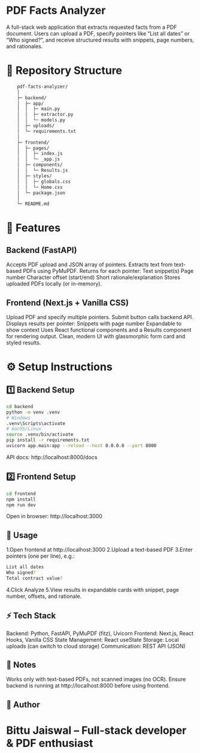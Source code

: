 # PDF Facts Analyzer

A full-stack web application that extracts requested facts from a PDF document. Users can upload a PDF, specify pointers like “List all dates” or “Who signed?”, and receive structured results with snippets, page numbers, and rationales.

# 📂 Repository Structure
```bash
    pdf-facts-analyzer/
    │
    ├─ backend/               
    │  ├─ app/
    │  │  ├─ main.py          
    │  │  ├─ extractor.py     
    │  │  └─ models.py        
    │  ├─ uploads/            
    │  └─ requirements.txt
    │
    ├─ frontend/              
    │  ├─ pages/
    │  │  ├─ index.js
    │  │  └─ _app.js
    │  ├─ components/
    │  │  └─ Results.js       
    │  ├─ styles/
    │  │  ├─ globals.css
    │  │  └─ Home.css
    │  └─ package.json
    │
    └─ README.md
```

# 🚀 Features
## Backend (FastAPI)

Accepts PDF upload and JSON array of pointers.
Extracts text from text-based PDFs using PyMuPDF.
Returns for each pointer:
    Text snippet(s)
    Page number
    Character offset (start/end)
    Short rationale/explanation
Stores uploaded PDFs locally (or in-memory).

## Frontend (Next.js + Vanilla CSS)

Upload PDF and specify multiple pointers.
Submit button calls backend API.
Displays results per pointer:
    Snippets with page number
    Expandable to show context
Uses React functional components and a Results component for rendering output.
Clean, modern UI with glassmorphic form card and styled results.

# ⚙️ Setup Instructions
## 1️⃣ Backend Setup
```bash
cd backend
python -m venv .venv
# Windows
.venv\Scripts\activate
# macOS/Linux
source .venv/bin/activate
pip install -r requirements.txt
uvicorn app.main:app --reload --host 0.0.0.0 --port 8000
```
API docs: http://localhost:8000/docs

## 2️⃣ Frontend Setup
```bash
cd frontend
npm install
npm run dev
```
Open in browser: http://localhost:3000

## 📝 Usage

1.Open frontend at http://localhost:3000
2.Upload a text-based PDF
3.Enter pointers (one per line), e.g.:
```bash
List all dates
Who signed?
Total contract value?
```
4.Click Analyze
5.View results in expandable cards with snippet, page number, offsets, and rationale.

## ⚡ Tech Stack
Backend: Python, FastAPI, PyMuPDF (fitz), Uvicorn
Frontend: Next.js, React Hooks, Vanilla CSS
State Management: React useState
Storage: Local uploads (can switch to cloud storage)
Communication: REST API (JSON)

## 🧩 Notes
Works only with text-based PDFs, not scanned images (no OCR).
Ensure backend is running at http://localhost:8000
 before using frontend.

## 🫱 Author
# Bittu Jaiswal – Full-stack developer & PDF enthusiast